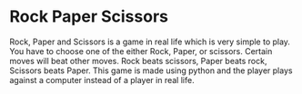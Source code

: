 # Rock Paper Scissors
Rock, Paper and Scissors is a game in real life which is very simple to play. You have to choose one of the either Rock, Paper, or scissors. Certain moves will beat other moves. Rock beats scissors, Paper beats rock, Scissors beats Paper.
This game is made using python and the player plays against a computer instead of a player in real life.
